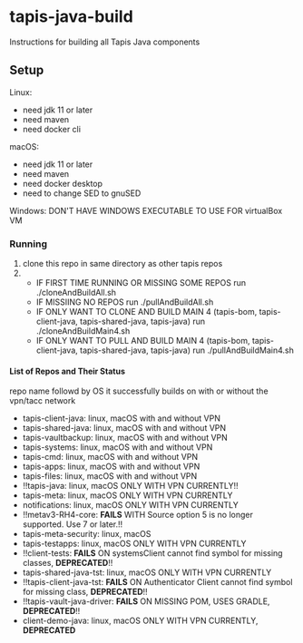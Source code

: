 # tapis-java-build
Instructions for building all Tapis Java components

## Setup
Linux:
- need jdk 11 or later
- need maven 
- need docker cli

macOS:
- need jdk 11 or later
- need maven
- need docker desktop
- need to change SED to gnuSED

Windows:
DON'T HAVE WINDOWS EXECUTABLE TO USE FOR virtualBox VM

### Running
1. clone this repo in same directory as other tapis repos
2.  - IF FIRST TIME RUNNING OR MISSING SOME REPOS 
	run ./cloneAndBuildAll.sh
    - IF MISSIING NO REPOS 
	run ./pullAndBuildAll.sh
    - IF ONLY WANT TO CLONE AND BUILD MAIN 4 (tapis-bom, tapis-client-java, tapis-shared-java, tapis-java)
      	run ./cloneAndBuildMain4.sh
    - IF ONLY WANT TO PULL AND BUILD MAIN 4 (tapis-bom, tapis-client-java, tapis-shared-java, tapis-java)
      	run ./pullAndBuildMain4.sh

#### List of Repos and Their Status
repo name followd by OS it successfully builds on with or without the vpn/tacc network 

- tapis-client-java: linux, macOS with and without VPN
- tapis-shared-java: linux, macOS with and without VPN
- tapis-vaultbackup: linux, macOS with and without VPN
- tapis-systems: linux, macOS with and without VPN
- tapis-cmd: linux, macOS with and without VPN
- tapis-apps: linux, macOS with and without VPN
- tapis-files: linux, macOS with and without VPN
- !!tapis-java: linux, macOS ONLY WITH VPN CURRENTLY!!
- tapis-meta: linux, macOS ONLY WITH VPN CURRENTLY
- notifications: linux, macOS ONLY WITH VPN CURRENTLY
- !!metav3-RH4-core: **FAILS** WITH Source option 5 is no longer supported. Use 7 or later.!!
- tapis-meta-security: linux, macOS 
- tapis-testapps: linux, macOS ONLY WITH VPN CURRENTLY
- !!client-tests: **FAILS** ON systemsClient cannot find symbol for missing classes, **DEPRECATED**!!
- tapis-shared-java-tst: linux, macOS ONLY WITH VPN CURRENTLY 
- !!tapis-client-java-tst: **FAILS** ON Authenticator Client cannot find symbol for missing class, **DEPRECATED**!!
- !!tapis-vault-java-driver: **FAILS** ON MISSING POM, USES GRADLE, **DEPRECATED**!! 
- client-demo-java: linux, macOS ONLY WITH VPN CURRENTLY, **DEPRECATED**


